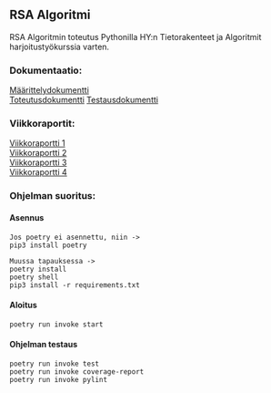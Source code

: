 ## RSA Algoritmi
RSA Algoritmin toteutus Pythonilla HY:n Tietorakenteet ja Algoritmit harjoitustyökurssia varten.

### Dokumentaatio:
[Määrittelydokumentti](./dokumentaatio/Määrittelydokumentti.md)  
[Toteutusdokumentti](./dokumentaatio/Toteutusdokumentti.md)
[Testausdokumentti](./dokumentaatio/Testausdokumentti.md)

### Viikkoraportit:
[Viikkoraportti 1](./dokumentaatio/Viikkoraportti1.md)  
[Viikkoraportti 2](./dokumentaatio/Viikkoraportti2.md)  
[Viikkoraportti 3](./dokumentaatio/Viikkoraportti3.md)  
[Viikkoraportti 4](./dokumentaatio/Viikkoraportti4.md)

### Ohjelman suoritus:

#### Asennus

    Jos poetry ei asennettu, niin ->
    pip3 install poetry
    
    Muussa tapauksessa ->
    poetry install
    poetry shell
    pip3 install -r requirements.txt

#### Aloitus

    poetry run invoke start

#### Ohjelman testaus

    poetry run invoke test
    poetry run invoke coverage-report
    poetry run invoke pylint
